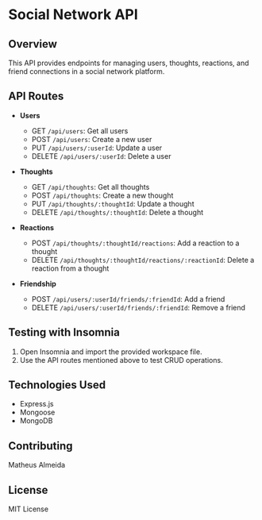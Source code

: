# Social Network API

## Overview
This API provides endpoints for managing users, thoughts, reactions, and friend connections in a social network platform.

## API Routes
- **Users**
  - GET `/api/users`: Get all users
  - POST `/api/users`: Create a new user
  - PUT `/api/users/:userId`: Update a user
  - DELETE `/api/users/:userId`: Delete a user

- **Thoughts**
  - GET `/api/thoughts`: Get all thoughts
  - POST `/api/thoughts`: Create a new thought
  - PUT `/api/thoughts/:thoughtId`: Update a thought
  - DELETE `/api/thoughts/:thoughtId`: Delete a thought

- **Reactions**
  - POST `/api/thoughts/:thoughtId/reactions`: Add a reaction to a thought
  - DELETE `/api/thoughts/:thoughtId/reactions/:reactionId`: Delete a reaction from a thought

- **Friendship**
  - POST `/api/users/:userId/friends/:friendId`: Add a friend
  - DELETE `/api/users/:userId/friends/:friendId`: Remove a friend

## Testing with Insomnia
1. Open Insomnia and import the provided workspace file.
2. Use the API routes mentioned above to test CRUD operations.

## Technologies Used
- Express.js
- Mongoose
- MongoDB

## Contributing
Matheus Almeida

## License
MIT License
